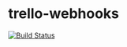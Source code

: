 # trello-webhooks

[![Build Status](https://travis-ci.org/Larusso/trello-webhooks.svg?branch=develop)](https://travis-ci.org/Larusso/trello-webhooks)